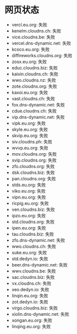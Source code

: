 # 网页状态
- vercl.eu.org: 失败
- kenelm.cloudns.ch: 失败
- vice.cloudns.be: 失败
- vercel.dns-dynamic.net: 失败
- kcoco.eu.org: 失败
- diffireworks.cloudns.org: 失败
- zosx.eu.org: 失败
- educ.cloudns.biz: 失败
- kaixin.cloudns.ch: 失败
- wwo.cloudns.nz: 失败
- zote.cloudns.org: 失败
- kaxoi.eu.org: 失败
- vast.cloudns.ch: 失败
- fox.dns-dynamic.net: 失败
- cdue.cloudns.ch: 失败
- vip.dns-dynamic.net: 失败
- vipk.eu.org: 失败
- skyle.eu.org: 失败
- skvip.eu.org: 失败
- siv.cloudns.ph: 失败
- wvvp.eu.org: 失败
- mov.cloudns.org: 失败
- svip.cloudns.org: 失败
- zfo.cloudns.org: 失败
- dsk.cloudns.biz: 失败
- pan.cloudns.org: 失败
- stds.eu.org: 失败
- viko.eu.org: 失败
- vipn.eu.org: 失败
- ricpig.eu.org: 失败
- ven.cloudns.biz: 失败
- ipzo.eu.org: 失败
- std.cloudns.org: 失败
- ipen.eu.org: 失败
- tau.cloudns.biz: 失败
- zfo.dns-dynamic.net: 失败
- wwo.cloudns.ch: 失败
- suke.eu.org: 失败
- std.dedyn.io: 失败
- beer.dns-dynamic.net: 失败
- wwv.cloudns.be: 失败
- sac.cloudns.biz: 失败
- vx.cloudns.ch: 失败
- xeo.dedyn.io: 失败
- linqin.eu.org: 失败
- zot.dedyn.io: 失败
- virgo.cloudns.biz: 失败
- xiolin.dns-dynamic.net: 失败
- xongan.eu.org: 失败
- linqing.eu.org: 失败
